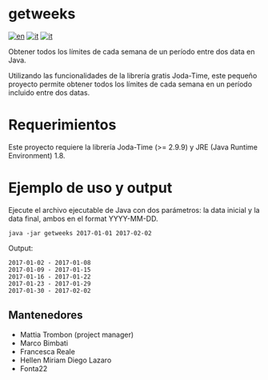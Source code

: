 # getweeks
[![en](https://img.shields.io/badge/lang-en-red.svg)](https://github.com/matt-tro/getweeks/blob/master/README.md)
[![it](https://img.shields.io/badge/lang-it-green.svg)](https://github.com/matt-tro/getweeks/blob/master/README.it.md)
[![it](https://img.shields.io/badge/lang-es-yellow.svg)](https://github.com/matt-tro/getweeks/blob/master/README.es.md)

Obtener todos los límites de cada semana de un período entre dos data en Java.

Utilizando las funcionalidades de la librería gratis Joda-Time, este pequeño proyecto permite obtener todos los límites de cada semana en un período incluido entre dos datas.

# Requerimientos
Este proyecto requiere la librería Joda-Time (>= 2.9.9) y JRE (Java Runtime Environment) 1.8.

# Ejemplo de uso y output
Ejecute el archivo ejecutable de Java con dos parámetros: la data inicial y la data final, ambos en el format YYYY-MM-DD.

```
java -jar getweeks 2017-01-01 2017-02-02  
```
Output:  
```
2017-01-02 - 2017-01-08  
2017-01-09 - 2017-01-15  
2017-01-16 - 2017-01-22  
2017-01-23 - 2017-01-29  
2017-01-30 - 2017-02-02  
```
## Mantenedores
- Mattia Trombon (project manager)
- Marco Bimbati
- Francesca Reale
- Hellen Miriam Diego Lazaro
- Fonta22
